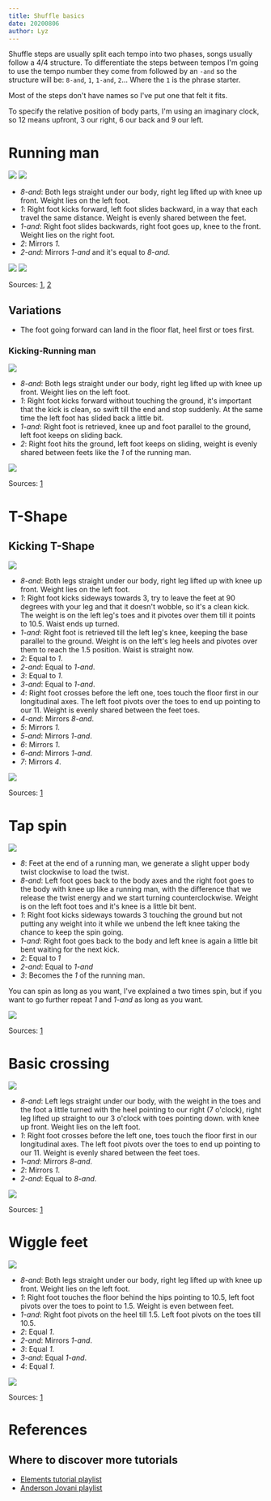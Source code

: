 ```yaml
---
title: Shuffle basics
date: 20200806
author: Lyz
---
```


Shuffle steps are usually split each tempo into two phases, songs usually follow
a 4/4 structure. To differentiate the steps between tempos I'm going to use the
tempo number they come from followed by an `-and` so the structure will be:
`8-and`, `1`, `1-and`, `2`... Where the `1` is the phrase starter.

Most of the steps don't have names so I've put one that felt it fits.

To specify the relative position of body parts, I'm using an imaginary clock, so
12 means upfront, 3 our right, 6 our back and 9 our left.

# Running man

![](../images/running_man_cutting_shapes.gif)
![](../images/running_man_cutting_shapes_2.gif)

* *8-and*: Both legs straight under our body, right leg lifted up
    with knee up front. Weight lies on the left foot.
* *1*: Right foot kicks forward, left foot slides backward, in a way that each travel the
    same distance. Weight is evenly shared between the feet.
* *1-and*: Right foot slides backwards, right foot goes up, knee to the front.
    Weight lies on the right foot.
* *2*: Mirrors *1*.
* *2-and*: Mirrors *1-and* and it's equal to *8-and*.

![](../images/running_man_cutting_shapes_tutorial.gif)
![](../images/running_man_cutting_shapes_tutorial_2.gif)

Sources: [1](https://www.youtube.com/embed/LbeRR_TDRVE?start=54), [2](https://www.youtube.com/embed/NVISfLc_z8c?start=18)

## Variations

* The foot going forward can land in the floor flat, heel first or toes first.

### Kicking-Running man

![](../images/shuffle_kicking_running_man.gif)

* *8-and*: Both legs straight under our body, right leg lifted up
    with knee up front. Weight lies on the left foot.
* *1*: Right foot kicks forward without touching the ground, it's important that
    the kick is clean, so swift till the end and stop suddenly. At the same time
    the left foot has slided back a little bit.
* *1-and*: Right foot is retrieved, knee up and foot parallel to the ground,
    left foot keeps on sliding back.
* *2*: Right foot hits the ground, left foot keeps on sliding, weight is evenly
    shared between feets like the *1* of the running man.

![](../images/shuffle_kicking_running_man_tutorial.gif)

Sources: [1](https://www.youtube.com/watch?v=rOQa0gXan70?start=13)

# T-Shape

## Kicking T-Shape

![](../images/shuffle_t_shape_kicks.gif)

* *8-and*: Both legs straight under our body, right leg lifted up
    with knee up front. Weight lies on the left foot.
* *1*: Right foot kicks sideways towards 3, try to leave the feet at 90 degrees
    with your leg and that it doesn't wobble, so it's a clean kick. The weight
    is on the left leg's toes and it pivotes over them till it points to 10.5.
    Waist ends up turned.
* *1-and*: Right foot is retrieved till the left leg's knee, keeping the base
    parallel to the ground. Weight is on the left's leg heels and pivotes over
    them to reach the 1.5 position. Waist is straight now.
* *2*: Equal to *1*.
* *2-and*: Equal to *1-and*.
* *3*: Equal to *1*.
* *3-and*: Equal to *1-and*.
* *4*: Right foot crosses before the left one, toes touch the floor first in our
    longitudinal axes. The left foot pivots over the toes to end up pointing to
    our 11. Weight is evenly shared between the feet toes.
* *4-and*: Mirrors *8-and*.
* *5*: Mirrors *1*.
* *5-and*: Mirrors *1-and*.
* *6*: Mirrors *1*.
* *6-and*: Mirrors *1-and*.
* *7*: Mirrors *4*.

![](../images/shuffle_t_shape_kicks_tutorial.gif)

Sources: [1](https://www.youtube.com/embed/NVISfLc_z8c?start=88)

# Tap spin

![](../images/shuffle_tap_spin.gif)

* *8*: Feet at the end of a running man, we generate a slight upper body twist
    clockwise to load the twist.
* *8-and*: Left foot goes back to the body axes and the right foot goes to the
    body with knee up like a running man, with the difference that we release
    the twist energy and we start turning counterclockwise. Weight is on the
    left foot toes and it's knee is a little bit bent.
* *1*: Right foot kicks sideways towards 3 touching the ground but not putting
    any weight into it while we unbend the left knee taking the chance to keep
    the spin going.
* *1-and*: Right foot goes back to the body and left knee is again a little bit
    bent waiting for the next kick.
* *2*: Equal to *1*
* *2-and*: Equal to *1-and*
* *3*: Becomes the *1* of the running man.

You can spin as long as you want, I've explained a two times spin, but if you
want to go further repeat *1* and *1-and* as long as you want.

![](../images/shuffle_tap_spin_tutorial.gif)

Sources: [1](https://www.youtube.com/watch?v=rOQa0gXan70?start=50)

# Basic crossing

![](../images/shuffle_basic_crossing.gif)

* *8-and*: Left legs straight under our body, with the weight in the toes and
    the foot a little turned with the heel pointing to our right (7 o'clock),
    right leg lifted up straight to our 3 o'clock with toes pointing down.
    with knee up front. Weight lies on the left foot.
* *1*: Right foot crosses before the left one, toes touch the floor first in our
    longitudinal axes. The left foot pivots over the toes to end up pointing to
    our 11. Weight is evenly shared between the feet toes.
* *1-and*: Mirrors *8-and*.
* *2*: Mirrors *1*.
* *2-and*: Equal to *8-and*.

![](../images/shuffle_basic_crossing_tutorial.gif)

Sources: [1](https://www.youtube.com/embed/NVISfLc_z8c?start=41)

# Wiggle feet

![](../images/shuffle_wiggle_feet.gif)

* *8-and*: Both legs straight under our body, right leg lifted up
    with knee up front. Weight lies on the left foot.
* *1*: Right foot touches the floor behind the hips pointing to 10.5, left foot
    pivots over the toes to point to 1.5. Weight is even between feet.
* *1-and*: Right foot pivots on the heel till 1.5. Left foot pivots on the toes
    till 10.5.
* *2*: Equal *1*.
* *2-and*: Mirrors *1-and*.
* *3*: Equal *1*.
* *3-and*: Equal *1-and*.
* *4*: Equal *1*.

![](../images/shuffle_wiggle_feet_tutorial.gif)

Sources: [1](https://www.youtube.com/embed/NVISfLc_z8c?start=119)

# References

## Where to discover more tutorials

* [Elements tutorial playlist](https://www.youtube.com/playlist?list=PLv695483ty5Nj0L0ZsAIiSAN62-lT6-3U)
* [Anderson Jovani playlist](https://www.youtube.com/playlist?list=PLPAWfysb_wUx259mARAAWuYttD7b6nauh)
